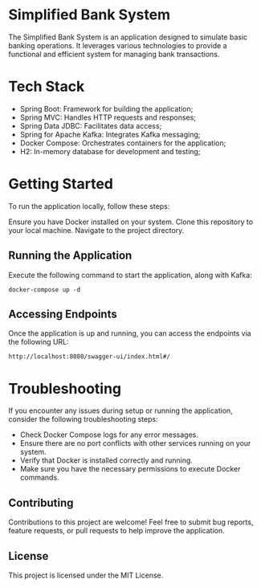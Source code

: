 <h1>Simplified Bank System</h1>
The Simplified Bank System is an application designed to simulate basic banking operations. It leverages various technologies to provide a functional and efficient system for managing bank transactions.

<h1>Tech Stack</h1>

- Spring Boot: Framework for building the application;
- Spring MVC: Handles HTTP requests and responses;
- Spring Data JDBC: Facilitates data access;
- Spring for Apache Kafka: Integrates Kafka messaging;
- Docker Compose: Orchestrates containers for the application;
- H2: In-memory database for development and testing;


<h1>Getting Started</h1>
To run the application locally, follow these steps:

Ensure you have Docker installed on your system.
Clone this repository to your local machine.
Navigate to the project directory.
<h2>Running the Application</h2>
Execute the following command to start the application, along with Kafka:

`docker-compose up -d`

<h2>Accessing Endpoints</h2>
Once the application is up and running, you can access the endpoints via the following URL:

`http://localhost:8080/swagger-ui/index.html#/`

<h1>Troubleshooting</h1>

If you encounter any issues during setup or running the application, consider the following troubleshooting steps:

- Check Docker Compose logs for any error messages.
- Ensure there are no port conflicts with other services running on your system.
- Verify that Docker is installed correctly and running.
- Make sure you have the necessary permissions to execute Docker commands.

 <h2>Contributing</h2>
Contributions to this project are welcome! Feel free to submit bug reports, feature requests, or pull requests to help improve the application.

<h2>License</h2>
This project is licensed under the MIT License.
